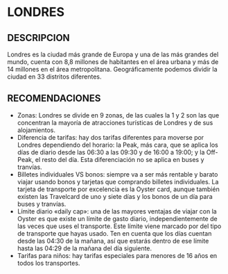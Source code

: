 # LONDRES

## DESCRIPCION
Londres es la ciudad más grande de Europa y una de las más grandes del mundo, cuenta con 8,8 millones de habitantes en el área urbana y más de 14 millones en el área metropolitana. Geográficamente podemos dividir la ciudad en 33 distritos diferentes.

## RECOMENDACIONES
- Zonas: Londres se divide en 9 zonas, de las cuales la 1 y 2 son las que concentran la mayoría de atracciones turísticas de Londres y de sus alojamientos.
- Diferencia de tarifas: hay dos tarifas diferentes para moverse por Londres dependiendo del horario: la Peak, más cara, que se aplica los días de diario desde las 06:30 a las 09:30 y de 16:00 a 19:00; y la Off-Peak, el resto del día. Esta diferenciación no se aplica en buses y tranvías.
- Billetes individuales VS bonos: siempre va a ser más rentable y barato viajar usando bonos y tarjetas que comprando billetes individuales. La tarjeta de transporte por excelencia es la Oyster card, aunque también existen las Travelcard de uno y siete días y los bonos de un día para buses y tranvías.
- Límite diario «daily cap»: una de las mayores ventajas de viajar con la Oyster es que existe un límite de gasto diario, independientemente de las veces que uses el transporte. Este límite viene marcado por del tipo de transporte que hayas usado. Ten en cuenta que los días cuentan desde las 04:30 de la mañana, así que estarás dentro de ese límite hasta las 04:29 de la mañana del día siguiente.
- Tarifas para niños: hay tarifas especiales para menores de 16 años en todos los transportes.

